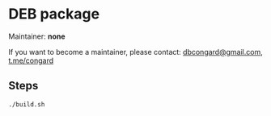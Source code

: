 # DEB package

Maintainer: **none**

If you want to become a maintainer, please contact:
[dbcongard@gmail.com](mailto:dbcongard@gmail.com), [t.me/congard](https://t.me/congard)

## Steps

```bash
./build.sh
```
